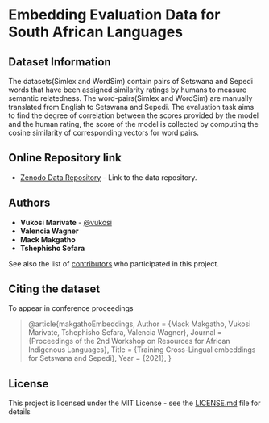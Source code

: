 # Embedding Evaluation Data for South African Languages

## Dataset Information

The datasets(Simlex and WordSim) contain pairs of Setswana and Sepedi words that have been assigned similarity ratings by humans to measure semantic relatedness. The word-pairs(Simlex and WordSim) are manually translated from English to Setswana and Sepedi. The evaluation task aims to find the degree of correlation between the scores provided by the model and the human rating, the score of the model is collected by computing the cosine similarity of corresponding vectors for word pairs.

## Online Repository link

* [Zenodo Data Repository](https://zenodo.org/record/5673974) - Link to the data repository.

## Authors

* **Vukosi Marivate** - [@vukosi](https://twitter.com/vukosi)
* **Valencia Wagner**
* **Mack Makgatho**
* **Tshephisho Sefara**

See also the list of [contributors](https://github.com/dsfsi/embedding-eval-data//contributors) who participated in this project.

## Citing the dataset

To appear in conference proceedings

>@article{makgathoEmbeddings,
	Author = {Mack Makgatho, Vukosi Marivate, Tshephisho Sefara, Valencia Wagner},
	Journal = {Proceedings of the 2nd Workshop on Resources for African
  Indigenous Languages},
	Title = {Training Cross-Lingual embeddings for Setswana and Sepedi},
	Year = {2021},
}

## License
This project is licensed under the MIT License - see the [LICENSE.md](LICENSE.md) file for details
